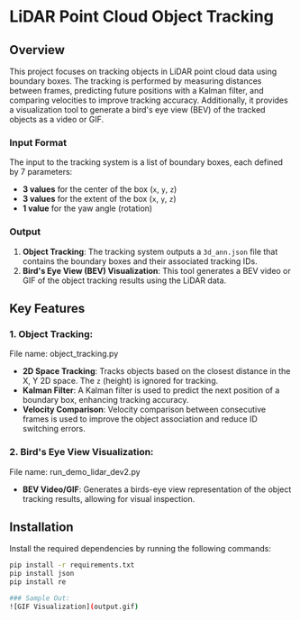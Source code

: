 # LiDAR Point Cloud Object Tracking

## Overview

This project focuses on tracking objects in LiDAR point cloud data using boundary boxes. The tracking is performed by measuring distances between frames, predicting future positions with a Kalman filter, and comparing velocities to improve tracking accuracy. Additionally, it provides a visualization tool to generate a bird's eye view (BEV) of the tracked objects as a video or GIF.

### Input Format
The input to the tracking system is a list of boundary boxes, each defined by 7 parameters:
- **3 values** for the center of the box (`x`, `y`, `z`)
- **3 values** for the extent of the box (`x`, `y`, `z`)
- **1 value** for the yaw angle (rotation)

### Output
1. **Object Tracking**: The tracking system outputs a `3d_ann.json` file that contains the boundary boxes and their associated tracking IDs.
2. **Bird's Eye View (BEV) Visualization**: This tool generates a BEV video or GIF of the object tracking results using the LiDAR data.

## Key Features
### 1. Object Tracking:
  File name: object_tracking.py
- **2D Space Tracking**: Tracks objects based on the closest distance in the X, Y 2D space. The `z` (height) is ignored for tracking.
- **Kalman Filter**: A Kalman filter is used to predict the next position of a boundary box, enhancing tracking accuracy.
- **Velocity Comparison**: Velocity comparison between consecutive frames is used to improve the object association and reduce ID switching errors.

### 2. Bird's Eye View Visualization:
  File name: run_demo_lidar_dev2.py
- **BEV Video/GIF**: Generates a birds-eye view representation of the object tracking results, allowing for visual inspection.

## Installation

Install the required dependencies by running the following commands:

```bash
pip install -r requirements.txt
pip install json
pip install re

### Sample Out:
![GIF Visualization](output.gif)
